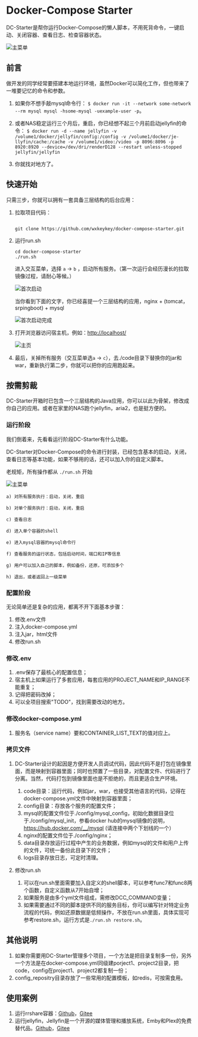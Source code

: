 # Docker-Compose Starter

DC-Starter是帮你运行Docker-Compose的懒人脚本，不用死背命令，一键启动、关闭容器、查看日志、检查容器状态。

![主菜单](https://gitee.com/philiphuang/docker-compose-starter/raw/master/docs/done-first-start.png)

## 前言

做开发的同学经常要搭建本地运行环境，虽然Docker可以简化工作，但也带来了一堆要记忆的命令和参数。

  1. 如果你不想手敲mysql命令行： ``` $ docker run -it --network some-network --rm mysql mysql -hsome-mysql -uexample-user -p ```。

  2. 或者NAS稳定运行三个月后，重启，你已经想不起三个月前启动jellyfin的命令： ``` $ docker run -d --name jellyfin -v /volume1/docker/jellyfin/config:/config -v /volume1/docker/je-llyfin/cache:/cache -v /volume1/video:/video -p 8096:8096 -p 8920:8920 --device=/dev/dri/renderD128 --restart unless-stopped jellyfin/jellyfin ```

  3. 你就找对地方了。

## 快速开始

只需三步，你就可以拥有一套具备三层结构的后台应用：

1. 拉取项目代码：

    ```
    
    git clone https://github.com/wxkeykey/docker-compose-starter.git
    ```

2. 运行run.sh

    ```
    cd docker-compose-starter
    ./run.sh
    ```
    进入交互菜单，选择 ```a``` -> ```b``` ，启动所有服务。（第一次运行会经历漫长的拉取镜像过程，请耐心等候。）

    ![首次启动](https://gitee.com/philiphuang/docker-compose-starter/raw/master/docs/first-start.png)

    当你看到下面的文字，你已经喜提一个三层结构的应用，nginx + (tomcat，srpingboot) + mysql

    ![首次启动完成](https://gitee.com/philiphuang/docker-compose-starter/raw/master/docs/done-first-start.png)

3. 打开浏览器访问宿主机，例如：[http://localhost/](http://localhost/)

    ![主页](https://gitee.com/philiphuang/docker-compose-starter/raw/master/docs/home-page.png)

4. 最后，关掉所有服务（交互菜单选```a``` -> ```c```），去./code目录下替换你的jar和war，重新执行第二步，你就可以把你的应用跑起来。

## 按需剪裁

DC-Starter开箱时已包含一个三层结构的Java应用，你可以以此为骨架，修改成你自己的应用。或者在家里的NAS跑个jellyfin，aria2，也是挺方便的。

### 运行阶段

我们倒着来，先看看运行阶段DC-Starter有什么功能。

DC-Starter对Docker-Compose的命令进行封装，已经包含基本的启动，关闭，查看日志等基本功能，如果不够用的话，还可以加入你的自定义脚本。

老规矩，所有操作都从 ```./run.sh``` 开始

![主菜单](https://gitee.com/philiphuang/docker-compose-starter/raw/master/docs/main-menu.png)

    a) 对所有服务执行：启动，关闭，重启

    b) 对单个服务执行：启动，关闭，重启

    c) 查看日志

    d) 进入单个容器的shell

    e) 进入mysql容器的mysql命令行

    f) 查看服务的运行状态，包括启动时间，端口和IP等信息

    g) 用户可以加入自己的脚本，例如备份，还原，可添加多个

    h) 退出，或者返回上一级菜单

### 配置阶段

无论简单还是复杂的应用，都离不开下面基本步骤：

 1. 修改.env文件
 2. 注入docker-compose.yml
 3. 注入jar，html文件
 4. 修改run.sh

### 修改.env
 1. .env保存了最核心的配置信息；
 2. 宿主机上如果运行了多套应用，每套应用的PROJECT_NAME和IP_RANGE不能重复；
 3. 记得把密码改掉；
 4. 可以全项目搜索"TODO"，找到需要改动的地方。

### 修改docker-compose.yml
 1. 服务名（service name）要和CONTAINER_LIST_TEXT的值对应上。

### 拷贝文件
 1. DC-Starter设计的起因是方便开发人员调试代码，因此代码不是打包在镜像里面，而是映射到容器里面；同时也预置了一些目录，对配置文件、代码进行了分离。当然，代码打包到镜像里面也是不拒绝的，而且更适合生产环境。
     1. code目录：运行代码，例如jar，war，也接受其他语言的代码，记得在docker-compose.yml文件中映射到容器里面；
     2. config目录：存放各个服务的配置文件；
     3. mysql的配置文件位于./config/mysql_config，初始化数据目录位于./config/mysql_init，参看docker hub的mysql镜像的说明，https://hub.docker.com/__/mysql (请连接中两个下划线的一个）
     4. nginx的配置文件位于./config/nginx；
     5. data目录存放运行过程中产生的业务数据，例如mysql的文件和用户上传的文件，可统一备份此目录下的文件；
     6. logs目录存放日志，可定时清理。

 2. 修改run.sh
    1. 可以在run.sh里面需要加入自定义的shell脚本，可以参考func7和func8两个函数，自定义函数从7开始自增；
     2. 如果服务是由多个yml文件组成，需修改DCC_COMMAND变量；
     3. 如果需要通过不同的脚本提供不同的服务目标，你可以编写针对特定业务流程的代码，例如还原数据是低频操作，不放在run.sh里面，具体实现可参考restore.sh，运行方式是```./run.sh restore.sh```。

## 其他说明

1. 如果你需要用DC-Starter管理多个项目，一个方法是把目录复制多一份，另外一个方法是在docker-compose.yml同级建porject1、project2目录，把code，config在project1、project2都复制一份；
2. config_repositry目录存放了一些常用的配置模板，如redis，可按需食用。

## 使用案例
 1. 运行rrshare容器：[Github](https://github.com/philiphuang/rrshare)，[Gitee](https://gitee.com/philiphuang/rrshare)
 2. 运行jellyfin，Jellyfin是一个开源的媒体管理和播放系统，Emby和Plex的免费替代品。[Github](https://github.com/philiphuang/jellyfin)，[Gitee](https://gitee.com/philiphuang/jellyfin)
